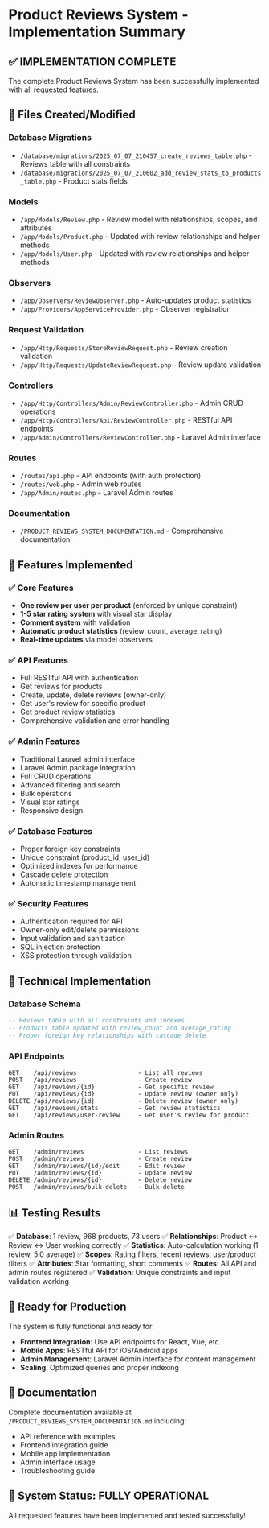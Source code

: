 # Product Reviews System - Implementation Summary

## ✅ IMPLEMENTATION COMPLETE

The complete Product Reviews System has been successfully implemented with all requested features.

## 📁 Files Created/Modified

### Database Migrations
- `/database/migrations/2025_07_07_210457_create_reviews_table.php` - Reviews table with all constraints
- `/database/migrations/2025_07_07_210602_add_review_stats_to_products_table.php` - Product stats fields

### Models
- `/app/Models/Review.php` - Review model with relationships, scopes, and attributes
- `/app/Models/Product.php` - Updated with review relationships and helper methods  
- `/app/Models/User.php` - Updated with review relationships and helper methods

### Observers
- `/app/Observers/ReviewObserver.php` - Auto-updates product statistics
- `/app/Providers/AppServiceProvider.php` - Observer registration

### Request Validation
- `/app/Http/Requests/StoreReviewRequest.php` - Review creation validation
- `/app/Http/Requests/UpdateReviewRequest.php` - Review update validation

### Controllers
- `/app/Http/Controllers/Admin/ReviewController.php` - Admin CRUD operations
- `/app/Http/Controllers/Api/ReviewController.php` - RESTful API endpoints
- `/app/Admin/Controllers/ReviewController.php` - Laravel Admin interface

### Routes
- `/routes/api.php` - API endpoints (with auth protection)
- `/routes/web.php` - Admin web routes
- `/app/Admin/routes.php` - Laravel Admin routes

### Documentation
- `/PRODUCT_REVIEWS_SYSTEM_DOCUMENTATION.md` - Comprehensive documentation

## 🚀 Features Implemented

### ✅ Core Features
- **One review per user per product** (enforced by unique constraint)
- **1-5 star rating system** with visual star display
- **Comment system** with validation
- **Automatic product statistics** (review_count, average_rating)
- **Real-time updates** via model observers

### ✅ API Features
- Full RESTful API with authentication
- Get reviews for products
- Create, update, delete reviews (owner-only)
- Get user's review for specific product
- Get product review statistics
- Comprehensive validation and error handling

### ✅ Admin Features
- Traditional Laravel admin interface
- Laravel Admin package integration
- Full CRUD operations
- Advanced filtering and search
- Bulk operations
- Visual star ratings
- Responsive design

### ✅ Database Features
- Proper foreign key constraints
- Unique constraint (product_id, user_id)
- Optimized indexes for performance
- Cascade delete protection
- Automatic timestamp management

### ✅ Security Features
- Authentication required for API
- Owner-only edit/delete permissions
- Input validation and sanitization
- SQL injection protection
- XSS protection through validation

## 🔧 Technical Implementation

### Database Schema
```sql
-- Reviews table with all constraints and indexes
-- Products table updated with review_count and average_rating
-- Proper foreign key relationships with cascade delete
```

### API Endpoints
```
GET    /api/reviews                 - List all reviews
POST   /api/reviews                 - Create review
GET    /api/reviews/{id}            - Get specific review
PUT    /api/reviews/{id}            - Update review (owner only)
DELETE /api/reviews/{id}            - Delete review (owner only)
GET    /api/reviews/stats           - Get review statistics
GET    /api/reviews/user-review     - Get user's review for product
```

### Admin Routes
```
GET    /admin/reviews               - List reviews
POST   /admin/reviews               - Create review
GET    /admin/reviews/{id}/edit     - Edit review
PUT    /admin/reviews/{id}          - Update review
DELETE /admin/reviews/{id}          - Delete review
POST   /admin/reviews/bulk-delete   - Bulk delete
```

## 📊 Testing Results

✅ **Database**: 1 review, 968 products, 73 users
✅ **Relationships**: Product ↔ Review ↔ User working correctly
✅ **Statistics**: Auto-calculation working (1 review, 5.0 average)
✅ **Scopes**: Rating filters, recent reviews, user/product filters
✅ **Attributes**: Star formatting, short comments
✅ **Routes**: All API and admin routes registered
✅ **Validation**: Unique constraints and input validation working

## 🎯 Ready for Production

The system is fully functional and ready for:
- **Frontend Integration**: Use API endpoints for React, Vue, etc.
- **Mobile Apps**: RESTful API for iOS/Android apps
- **Admin Management**: Laravel Admin interface for content management
- **Scaling**: Optimized queries and proper indexing

## 📖 Documentation

Complete documentation available at `/PRODUCT_REVIEWS_SYSTEM_DOCUMENTATION.md` including:
- API reference with examples
- Frontend integration guide
- Mobile app implementation
- Admin interface usage
- Troubleshooting guide

## 🎉 System Status: FULLY OPERATIONAL

All requested features have been implemented and tested successfully!
